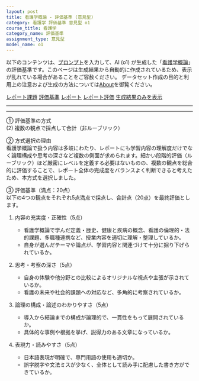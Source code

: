 ```yaml
---
layout: post
title: 看護学概論 - 評価基準 (意見型)
category: 看護学 評価基準 意見型 o1
course_title: 看護学
category_name: 評価基準
assignment_type: 意見型
model_name: o1
---
```


以下のコンテンツは、[プロンプト](https://github.com/takedatoshiyuki/synthetic_assignments/tree/main/generated/看護学/o1/prompt_評価基準-意見型.md)を入力して、AI (o1) が生成した「[看護学概論](/contents/看護学/)」の評価基準です。このページは生成結果から自動的に作成されているため、表示が乱れている場合があることをご容赦ください。
データセット作成の目的と利用上の注意および生成の方法については[About](/About)を御覧ください。

[レポート課題](../レポート課題-意見型)
[評価基準](../評価基準-意見型)
[レポート](../レポート-意見型)
[レポート評価](../レポート評価-意見型)
[生成結果のみを表示](https://github.com/takedatoshiyuki/synthetic_assignments/tree/main/generated/看護学/o1/評価基準-意見型.md)
  

***
***
  
① 評価基準の方式  
(2) 複数の観点で採点して合計（非ルーブリック）

② 方式選択の理由  
看護学概論で扱う内容は多岐にわたり、レポートにも学習内容の理解度だけでなく論理構成や思考の深さなど複数の側面が求められます。細かい段階的評価（ルーブリック）ほど厳密にレベルを定義する必要はないものの、複数の観点を総合的に評価することで、レポート全体の完成度をバランスよく判断できると考えたため、本方式を選択しました。

③ 評価基準（満点：20点）  
以下の4つの観点をそれぞれ5点満点で採点し、合計点（20点）を最終評価とします。

1. 内容の充実度・正確性（5点）  
   - 看護学概論で学んだ定義・歴史、健康と疾病の概念、看護の倫理的・法的課題、多職種連携など、授業内容を適切に理解・整理しているか。  
   - 自身が選んだテーマや論点が、学習内容と関連づけて十分に掘り下げられているか。

2. 思考・考察の深さ（5点）  
   - 自身の体験や他分野との比較によるオリジナルな視点や主張が示されているか。  
   - 看護の未来や社会的課題への対応など、多角的に考察されているか。

3. 論理の構成・論述のわかりやすさ（5点）  
   - 導入から結論までの構成が論理的で、一貫性をもって展開されているか。  
   - 具体的な事例や根拠を挙げ、説得力のある文章になっているか。

4. 表現力・読みやすさ（5点）  
   - 日本語表現が明確で、専門用語の使用も適切か。  
   - 誤字脱字や文法ミスが少なく、全体として読み手に配慮した書き方ができているか。
